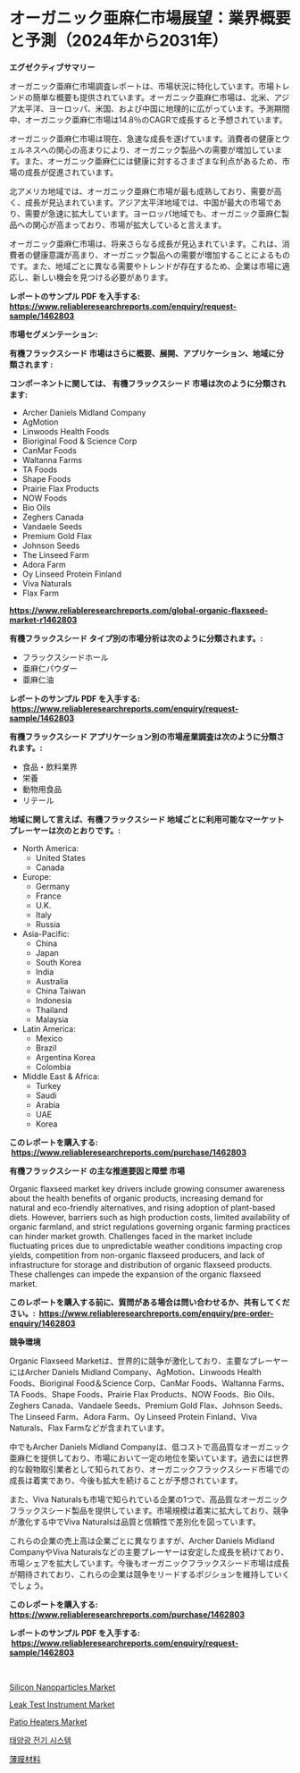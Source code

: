 <p><h1>オーガニック亜麻仁市場展望：業界概要と予測（2024年から2031年）</h1></p><p><strong>エグゼクティブサマリー</strong></p>
<p><p>オーガニック亜麻仁市場調査レポートは、市場状況に特化しています。市場トレンドの簡単な概要も提供されています。オーガニック亜麻仁市場は、北米、アジア太平洋、ヨーロッパ、米国、および中国に地理的に広がっています。予測期間中、オーガニック亜麻仁市場は14.8％のCAGRで成長すると予想されています。</p><p>オーガニック亜麻仁市場は現在、急速な成長を遂げています。消費者の健康とウェルネスへの関心の高まりにより、オーガニック製品への需要が増加しています。また、オーガニック亜麻仁には健康に対するさまざまな利点があるため、市場の成長が促進されています。</p><p>北アメリカ地域では、オーガニック亜麻仁市場が最も成熟しており、需要が高く、成長が見込まれています。アジア太平洋地域では、中国が最大の市場であり、需要が急速に拡大しています。ヨーロッパ地域でも、オーガニック亜麻仁製品への関心が高まっており、市場が拡大していると言えます。</p><p>オーガニック亜麻仁市場は、将来さらなる成長が見込まれています。これは、消費者の健康意識が高まり、オーガニック製品への需要が増加することによるものです。また、地域ごとに異なる需要やトレンドが存在するため、企業は市場に適応し、新しい機会を見つける必要があります。</p></p>
<p><strong>レポートのサンプル PDF を入手する: <a href="https://www.reliableresearchreports.com/enquiry/request-sample/1462803">https://www.reliableresearchreports.com/enquiry/request-sample/1462803</a></strong></p>
<p><strong>市場セグメンテーション:</strong></p>
<p><strong> 有機フラックスシード 市場はさらに概要、展開、アプリケーション、地域に分類されます :</strong></p>
<p><strong>コンポーネントに関しては、 有機フラックスシード 市場は次のように分類されます: &nbsp;</strong></p>
<p><ul><li>Archer Daniels Midland Company</li><li>AgMotion</li><li>Linwoods Health Foods</li><li>Bioriginal Food & Science Corp</li><li>CanMar Foods</li><li>Waltanna Farms</li><li>TA Foods</li><li>Shape Foods</li><li>Prairie Flax Products</li><li>NOW Foods</li><li>Bio Oils</li><li>Zeghers Canada</li><li>Vandaele Seeds</li><li>Premium Gold Flax</li><li>Johnson Seeds</li><li>The Linseed Farm</li><li>Adora Farm</li><li>Oy Linseed Protein Finland</li><li>Viva Naturals</li><li>Flax Farm</li></ul></p>
<p><strong><a href="https://www.reliableresearchreports.com/global-organic-flaxseed-market-r1462803">https://www.reliableresearchreports.com/global-organic-flaxseed-market-r1462803</a></strong></p>
<p><strong> 有機フラックスシード タイプ別の市場分析は次のように分類されます。:</strong></p>
<p><ul><li>フラックスシードホール</li><li>亜麻仁パウダー</li><li>亜麻仁油</li></ul></p>
<p><strong>レポートのサンプル PDF を入手する: &nbsp;<a href="https://www.reliableresearchreports.com/enquiry/request-sample/1462803">https://www.reliableresearchreports.com/enquiry/request-sample/1462803</a></strong></p>
<p><strong> 有機フラックスシード アプリケーション別の市場産業調査は次のように分類されます。:</strong></p>
<p><ul><li>食品・飲料業界</li><li>栄養</li><li>動物用食品</li><li>リテール</li></ul></p>
<p><strong>地域に関して言えば、有機フラックスシード 地域ごとに利用可能なマーケットプレーヤーは次のとおりです。:</strong></p>
<p><ul>
    <li>
        North America:
        <ul>
            <li>United States</li>
            <li>Canada</li>
        </ul>
    </li>
    <li>
        Europe:
        <ul>
            <li>Germany</li>
            <li>France</li>
            <li>U.K.</li>
            <li>Italy</li>
            <li>Russia</li>
        </ul>
    </li>
    <li>
        Asia-Pacific:
        <ul>
            <li>China</li>
            <li>Japan</li>
            <li>South Korea</li>
            <li>India</li>
            <li>Australia</li>
            <li>China Taiwan</li>
            <li>Indonesia</li>
            <li>Thailand</li>
            <li>Malaysia</li>
        </ul>
    </li>
    <li>
        Latin America:
        <ul>
            <li>Mexico</li>
            <li>Brazil</li>
            <li>Argentina Korea</li>
            <li>Colombia</li>
        </ul>
    </li>
    <li>
        Middle East & Africa:
        <ul>
            <li>Turkey</li>
            <li>Saudi</li>
            <li>Arabia</li>
            <li>UAE</li>
            <li>Korea</li>
        </ul>
    </li>
    </ul></p>
<p><strong>このレポートを購入する: &nbsp;<a href="https://www.reliableresearchreports.com/purchase/1462803">https://www.reliableresearchreports.com/purchase/1462803</a></strong></p>
<p><strong>有機フラックスシード の主な推進要因と障壁 市場</strong></p>
<p><p>Organic flaxseed market key drivers include growing consumer awareness about the health benefits of organic products, increasing demand for natural and eco-friendly alternatives, and rising adoption of plant-based diets. However, barriers such as high production costs, limited availability of organic farmland, and strict regulations governing organic farming practices can hinder market growth. Challenges faced in the market include fluctuating prices due to unpredictable weather conditions impacting crop yields, competition from non-organic flaxseed producers, and lack of infrastructure for storage and distribution of organic flaxseed products. These challenges can impede the expansion of the organic flaxseed market.</p></p>
<p><strong>このレポートを購入する前に、質問がある場合は問い合わせるか、共有してください。:&nbsp; <a href="https://www.reliableresearchreports.com/enquiry/pre-order-enquiry/1462803">https://www.reliableresearchreports.com/enquiry/pre-order-enquiry/1462803</a></strong></p>
<p><strong>競争環境</strong></p>
<p><p>Organic Flaxseed Marketは、世界的に競争が激化しており、主要なプレーヤーにはArcher Daniels Midland Company、AgMotion、Linwoods Health Foods、Bioriginal Food＆Science Corp、CanMar Foods、Waltanna Farms、TA Foods、Shape Foods、Prairie Flax Products、NOW Foods、Bio Oils、Zeghers Canada、Vandaele Seeds、Premium Gold Flax、Johnson Seeds、The Linseed Farm、Adora Farm、Oy Linseed Protein Finland、Viva Naturals、Flax Farmなどが含まれています。</p><p>中でもArcher Daniels Midland Companyは、低コストで高品質なオーガニック亜麻仁を提供しており、市場において一定の地位を築いています。過去には世界的な穀物取引業者として知られており、オーガニックフラックスシード市場での成長は着実であり、今後も拡大を続けることが予想されています。</p><p>また、Viva Naturalsも市場で知られている企業の1つで、高品質なオーガニックフラックスシード製品を提供しています。市場規模は着実に拡大しており、競争が激化する中でViva Naturalsは品質と信頼性で差別化を図っています。</p><p>これらの企業の売上高は企業ごとに異なりますが、Archer Daniels Midland CompanyやViva Naturalsなどの主要プレーヤーは安定した成長を続けており、市場シェアを拡大しています。今後もオーガニックフラックスシード市場は成長が期待されており、これらの企業は競争をリードするポジションを維持していくでしょう。</p></p>
<p><strong>このレポートを購入する: &nbsp; <a href="https://www.reliableresearchreports.com/purchase/1462803">https://www.reliableresearchreports.com/purchase/1462803</a></strong></p>
<p><strong>レポートのサンプル PDF を入手する: &nbsp;<a href="https://www.reliableresearchreports.com/enquiry/request-sample/1462803">https://www.reliableresearchreports.com/enquiry/request-sample/1462803</a></strong><strong></strong></p>
<p>&nbsp;</p>
<p><p><a href="https://issuu.com/reportprime-2/docs/silicon-nanoparticles-market-size-2030.pptx">Silicon Nanoparticles Market</a></p><p><a href="https://view.publitas.com/reportprime-1/leak-test-instrument-market-analysis-and-sze-forecasted-for-period-from-2024-to-2031/">Leak Test Instrument Market</a></p><p><a href="https://three-jumbo-f6d.notion.site/Patio-Heaters-Market-Comprehensive-Assessment-by-Type-Application-and-Geography-7f14ca39d234427aa8014fc7f5146b74">Patio Heaters Market</a></p><p><a href="https://github.com/vsoq0zknh59/Market-Research-Report-List-1/blob/main/807245027963.md">태양광 전기 시스템</a></p><p><a href="https://github.com/zjkmgcs938405/Market-Research-Report-List-1/blob/main/934515730470.md">薄膜材料</a></p></p>